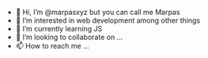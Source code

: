 - 👋 Hi, I’m @marpasxyz but you can call me Marpas
- 👀 I’m interested in web development among other things
- 🌱 I’m currently learning JS
- 💞️ I’m looking to collaborate on ...
- 📫 How to reach me ...

<!---
marpasxyz/marpasxyz is a ✨ special ✨ repository because its `README.md` (this file) appears on your GitHub profile.
You can click the Preview link to take a look at your changes.
--->
